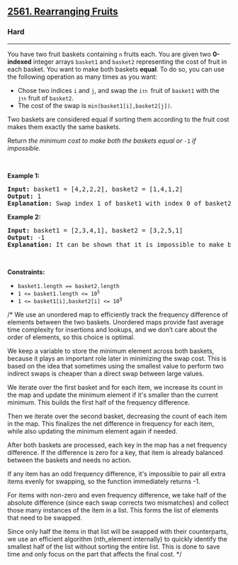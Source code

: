 <h2><a href="https://leetcode.com/problems/rearranging-fruits">2561. Rearranging Fruits</a></h2><h3>Hard</h3><hr><p>You have two fruit baskets containing <code>n</code> fruits each. You are given two <strong>0-indexed</strong> integer arrays <code>basket1</code> and <code>basket2</code> representing the cost of fruit in each basket. You want to make both baskets <strong>equal</strong>. To do so, you can use the following operation as many times as you want:</p>

<ul>
	<li>Chose two indices <code>i</code> and <code>j</code>, and swap the <code>i<font size="1">th</font>&nbsp;</code>fruit of <code>basket1</code> with the <code>j<font size="1">th</font></code>&nbsp;fruit of <code>basket2</code>.</li>
	<li>The cost of the swap is <code>min(basket1[i],basket2[j])</code>.</li>
</ul>

<p>Two baskets are considered equal if sorting them according to the fruit cost makes them exactly the same baskets.</p>

<p>Return <em>the minimum cost to make both the baskets equal or </em><code>-1</code><em> if impossible.</em></p>

<p>&nbsp;</p>
<p><strong class="example">Example 1:</strong></p>

<pre>
<strong>Input:</strong> basket1 = [4,2,2,2], basket2 = [1,4,1,2]
<strong>Output:</strong> 1
<strong>Explanation:</strong> Swap index 1 of basket1 with index 0 of basket2, which has cost 1. Now basket1 = [4,1,2,2] and basket2 = [2,4,1,2]. Rearranging both the arrays makes them equal.
</pre>

<p><strong class="example">Example 2:</strong></p>

<pre>
<strong>Input:</strong> basket1 = [2,3,4,1], basket2 = [3,2,5,1]
<strong>Output:</strong> -1
<strong>Explanation:</strong> It can be shown that it is impossible to make both the baskets equal.
</pre>

<p>&nbsp;</p>
<p><strong>Constraints:</strong></p>

<ul>
	<li><code>basket1.length == basket2.length</code></li>
	<li><code>1 &lt;= basket1.length &lt;= 10<sup>5</sup></code></li>
	<li><code>1 &lt;= basket1[i],basket2[i]&nbsp;&lt;= 10<sup>9</sup></code></li>
</ul>


/*
We use an unordered map to efficiently track the frequency difference of elements between the two baskets. Unordered maps provide fast average time complexity for insertions and lookups, and we don’t care about the order of elements, so this choice is optimal.

We keep a variable to store the minimum element across both baskets, because it plays an important role later in minimizing the swap cost. This is based on the idea that sometimes using the smallest value to perform two indirect swaps is cheaper than a direct swap between large values.

We iterate over the first basket and for each item, we increase its count in the map and update the minimum element if it's smaller than the current minimum. This builds the first half of the frequency difference.

Then we iterate over the second basket, decreasing the count of each item in the map. This finalizes the net difference in frequency for each item, while also updating the minimum element again if needed.

After both baskets are processed, each key in the map has a net frequency difference. If the difference is zero for a key, that item is already balanced between the baskets and needs no action.

If any item has an odd frequency difference, it's impossible to pair all extra items evenly for swapping, so the function immediately returns -1.

For items with non-zero and even frequency difference, we take half of the absolute difference (since each swap corrects two mismatches) and collect those many instances of the item in a list. This forms the list of elements that need to be swapped.

Since only half the items in that list will be swapped with their counterparts, we use an efficient algorithm (nth_element internally) to quickly identify the smallest half of the list without sorting the entire list. This is done to save time and only focus on the part that affects the final cost. */

